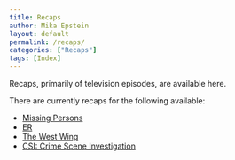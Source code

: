 ```yaml
---
title: Recaps
author: Mika Epstein
layout: default
permalink: /recaps/
categories: ["Recaps"]
tags: [Index]
---
```


Recaps, primarily of television episodes, are available here.

There are currently recaps for the following available:

* [Missing Persons](mp)
* [ER](er)
* [The West Wing](ww)
* [CSI: Crime Scene Investigation](csi)
